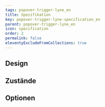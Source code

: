 ```yaml
---
tags: popover-trigger-lyne_en
title: Spezifikation
key: popover-trigger-lyne-specification_en
parent: popover-trigger-lyne_en
icon: specification
order: 2
permalink: false
eleventyExcludeFromCollections: true
---
```


## Design 

## Zustände

## Optionen


